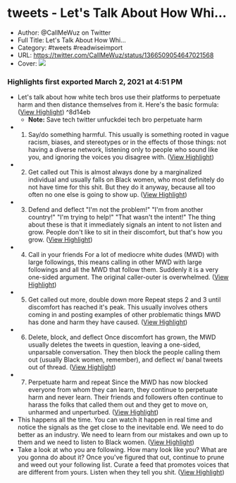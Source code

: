 # tweets - Let's Talk About How Whi...

- Author: @CallMeWuz on Twitter
- Full Title: Let's Talk About How Whi...
- Category: #tweets #readwiseimport
- URL: https://twitter.com/CallMeWuz/status/1366509054647021568
- Cover: ![](https://pbs.twimg.com/profile_images/1364676984283009028/uuDxeUXG.jpg)

### Highlights first exported March 2, 2021 at 4:51 PM

- Let's talk about how white tech bros use their platforms to perpetuate harm and then distance themselves from it. Here's the basic formula: ([View Highlight](https://twitter.com/CallMeWuz/status/1366509054647021568)) ^8d14eb
    - **Note:** Save tech twitter unfuckdei tech bro perpetuate harm
- 1. Say/do something harmful.
  This usually is something rooted in vague racism, biases, and stereotypes or in the effects of those things: not having a diverse network, listening only to people who sound like you, and ignoring the voices you disagree with. ([View Highlight](https://twitter.com/CallMeWuz/status/1366509055838212102))
- 2. Get called out
  This is almost always done by a marginalized individual and usually falls on Black women, who most definitely do not have time for this shit. But they do it anyway, because all too often no one else is going to show up. ([View Highlight](https://twitter.com/CallMeWuz/status/1366509057595609099))
- 3. Defend and deflect
  "I'm not the problem!"
  "I'm from another country!"
  "I'm trying to help!"
  "That wasn't the intent!"
  The thing about these is that it immediately signals an intent to not listen and grow. People don't like to sit in their discomfort, but that's how you grow. ([View Highlight](https://twitter.com/CallMeWuz/status/1366509058723840000))
- 4. Call in your friends
  For a lot of mediocre white dudes (MWD) with large followings, this means calling in other MWD with large followings and all the MWD that follow them. Suddenly it is a very one-sided argument. The original caller-outer is overwhelmed. ([View Highlight](https://twitter.com/CallMeWuz/status/1366509059806007299))
- 5. Get called out more, double down more
  Repeat steps 2 and 3 until discomfort has reached it's peak. This usually involves others coming in and posting examples of other problematic things MWD has done and harm they have caused. ([View Highlight](https://twitter.com/CallMeWuz/status/1366509060921716739))
- 6. Delete, block, and deflect
  Once discomfort has grown, the MWD usually deletes the tweets in question, leaving a one-sided, unparsable conversation. They then block the people calling them out (usually Black women, remember), and deflect w/ banal tweets out of thread. ([View Highlight](https://twitter.com/CallMeWuz/status/1366509062402244610))
- 7. Perpetuate harm and repeat
  Since the MWD has now blocked everyone from whom they can learn, they continue to perpetuate harm and never learn. Their friends and followers often continue to harass the folks that called them out and they get to move on, unharmed and unperturbed. ([View Highlight](https://twitter.com/CallMeWuz/status/1366509063564099591))
- This happens all the time. You can watch it happen in real time and notice the signals as the get close to the inevitable end. We need to do better as an industry. We need to learn from our mistakes and own up to them and we need to listen to Black women. ([View Highlight](https://twitter.com/CallMeWuz/status/1366509064822341634))
- Take a look at who you are following. How many look like you? What are you gonna do about it? Once you've figured that out, continue to prune and weed out your following list. Curate a feed that promotes voices that are different from yours. Listen when they tell you shit. ([View Highlight](https://twitter.com/CallMeWuz/status/1366509065946431490))
